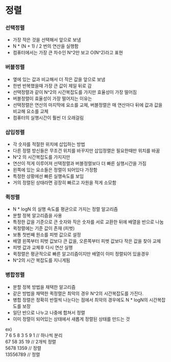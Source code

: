 # 정렬

### 선택정렬

-   가장 작은 것을 선택해서 앞으로 보냄
-   N \* (N + 1) / 2 번의 연산을 실행함
-   컴퓨터에서는 가장 큰 차수인 N^2만 보고 O(N^2)라고 표현

### 버블정렬

-   옆에 있는 값과 비교해서 더 작은 값을 앞으로 보냄
-   한번 반복했을때 가장 큰 값이 제일 뒤로 감
-   선택정렬과 같이 N^2의 시간복잡도를 가지만 효율성이 가장 떨어짐
-   버블정렬이 효율성이 가장 떨어지는 이유는
-   선택정렬은 연산의 마지막에 요소를 교체, 버블정렬은 매 연산마다 뒤에 값과 값을 비교해 요소를 교체
-   컴퓨터의 실행시간이 훨씬 더 오래걸림

### 삽입정렬

-   각 숫자를 적절한 위치에 삽입하는 방법
-   다른 정렬 방신들은 무조건 위치를 바꾸지만 삽입정렬은 필요한때만 위치를 바꿈
-   N^2 의 시간복잡도를 가지지만
-   연산이 적게 이루어져 선택정렬과 버블정렬보다 더 빠른 실행시간을 가짐
-   왼쪽에 있는 요소들은 정렬이 되어있다 가정함
-   특정한 상황에선 빠른 실행속도를 보임
-   거의 정렬된 상태라면 굉장히 빠르고 자원을 적게 소모함

### 퀵정렬

-   N \* logN 의 실행 속도를 평균으로 가지는 정렬 알고리즘
-   분할 정복 알고리즘을 사용
-   특정한 값을 기준으로 큰 숫자와 작은 숫자를 서로 교환한 뒤에 배열을 반으로 나눔
-   퀵정렬에는 기준 값이 존재 (피벗)
-   보통 첫번째 원소를 피벗 값으로 설정
-   배열 왼쪽부터 피벗 값보다 큰 값을, 오른쪽부터 피벗 값보다 작은 값을 찾아 교체
-   피벗 값과 교체후 다시 연산 실행
-   퀵정렬은 평균적으로 빠른 알고리즘이지만 배열이 이미 정렬되어 있을경우
-   N^2의 시간 복잡도를 지니게됨

### 병합정렬

-   분할 정복 방법을 채택한 알고리즘
-   같은 방법을 채택한 퀵정렬은 최악의 경우 N^2의 시간복잡도를 가진다.
-   병합 정렬은 정확히 반절씩 나눈다는 점에서 최악의 경우에도 N \* logN의 시간복잡도를 보장
-   일단 반으로 나누고 나중에 합쳐서 정렬
-   이미 정렬이 되어있는 상태에서 새롭게 정렬된 상태를 만드는 것

ex)  
 7 6 5 8 3 5 9 1 // 하나씩 분리  
 67 58 35 19 // 2개씩 정렬  
 5678 1359 // 정렬  
 13556789 // 정렬
